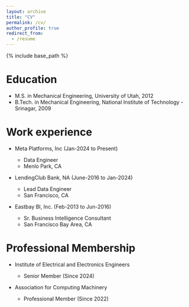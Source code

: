 ```yaml
---
layout: archive
title: "CV"
permalink: /cv/
author_profile: true
redirect_from:
  - /resume
---
```


{% include base_path %}

Education
======
* M.S. in Mechanical Engineering, University of Utah, 2012
* B.Tech. in Mechanical Engineering, National Institute of Technology - Srinagar, 2009

Work experience
======
* Meta Platforms, Inc (Jan-2024 to Present)
  * Data Engineer
  * Menlo Park, CA

* LendingClub Bank, NA (June-2016 to Jan-2024)
  * Lead Data Engineer
  * San Francisco, CA

* Eastbay BI, Inc. (Feb-2013 to Jun-2016)
  * Sr. Business Intelligence Consultant
  * San Francisco Bay Area, CA

Professional Membership
=======================
* Institute of Electrical and Electronics Engineers
  * Senior Member (Since 2024)

* Association for Computing Machinery
  * Professional Member (Since 2022)
  
<!-- Skills
======
* Skill 1
* Skill 2
  * Sub-skill 2.1
  * Sub-skill 2.2
  * Sub-skill 2.3
* Skill 3

Publications
======
  <ul>{% for post in site.publications reversed %}
    {% include archive-single-cv.html %}
  {% endfor %}</ul>
  
Talks
======
  <ul>{% for post in site.talks reversed %}
    {% include archive-single-talk-cv.html  %}
  {% endfor %}</ul>
  
Teaching
======
  <ul>{% for post in site.teaching reversed %}
    {% include archive-single-cv.html %}
  {% endfor %}</ul>
  
Service and leadership
======
* Currently signed in to 43 different slack teams -->
